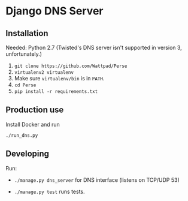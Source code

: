 # Django DNS Server

## Installation

Needed: Python 2.7 (Twisted's DNS server isn't supported in version 3, unfortunately.)

1. `git clone https://github.com/Wattpad/Perse`
2. `virtualenv2 virtualenv`
3. Make sure `virtualenv/bin` is in `PATH`.
4. `cd Perse`
5. `pip install -r requirements.txt`


## Production use

Install Docker and run
```
./run_dns.py
```

## Developing

Run:

- `./manage.py dns_server` for DNS interface (listens on TCP/UDP 53)

- `./manage.py test` runs tests.

